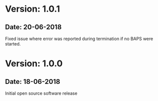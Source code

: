 # Version: 1.0.1
## Date: 20-06-2018

Fixed issue where error was reported during termination if no BAPS
were started.

# Version: 1.0.0
## Date: 18-06-2018

Initial open source software release

